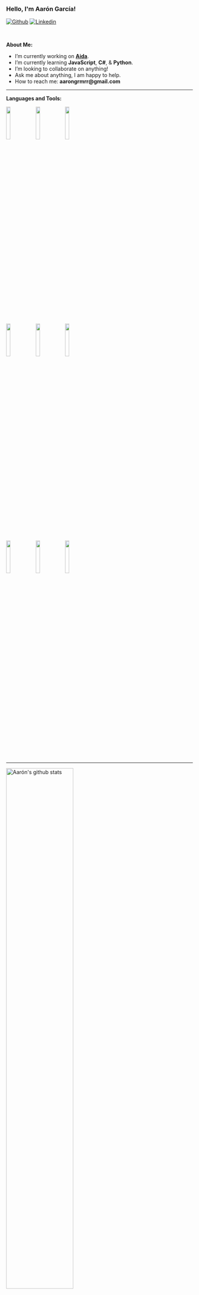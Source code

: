 ### Hello, I'm Aarón García!

[![Github](https://img.shields.io/badge/-Github-000?style=flat&logo=Github&logoColor=white)](https://github.com/Argarm)
[![Linkedin](https://img.shields.io/badge/-LinkedIn-blue?style=flat&logo=Linkedin&logoColor=white)](https://www.linkedin.com/in/aaron-garcia-a853b2163/)

&nbsp;

**About Me:**

- I’m currently working on __[Aida](https://www.aidacanarias.com/)__.
- I’m currently learning __JavaScript__, __C#__, & __Python__.
- I’m looking to collaborate on anything!
- Ask me about anything, I am happy to help.
- How to reach me: __aarongrmrr@gmail.com__

---

**Languages and Tools:**

<p>
  <code><img width="15%" src="https://www.vectorlogo.zone/logos/javascript/javascript-ar21.svg"></code>
  <code><img width="15%" src="https://www.vectorlogo.zone/logos/typescriptlang/typescriptlang-ar21.svg"></code>
  <code><img width="15%" src="https://www.vectorlogo.zone/logos/python/python-ar21.svg"></code>
  <br />
  <code><img width="15%" src="https://www.vectorlogo.zone/logos/nodejs/nodejs-ar21.svg"></code>
  <code><img width="15%" src="https://www.vectorlogo.zone/logos/angular/angular-ar21.svg"></code>
  <code><img width="15%" src="https://www.vectorlogo.zone/logos/microsoft_azure/microsoft_azure-ar21.svg"></code>
  <br />
  <code><img width="15%" src="https://www.vectorlogo.zone/logos/visualstudio_code/visualstudio_code-ar21.svg"></code>
  <code><img width="15%" src="https://www.vectorlogo.zone/logos/grafana/grafana-ar21.svg"></code>
  <code><img width="15%" src="https://www.vectorlogo.zone/logos/dotnet/dotnet-ar21.svg"></code>
  
</p>

---

<a href="https://github.com/Argarm/github-readme-stats">
   <img width="60%" alt="Aarón's github stats" src="https://github-readme-stats.vercel.app/api?username=argarm&show_icons=true&hide_border=true&theme=react" />
</a>

-----
Credits: [zjayers](https://github.com/zjayers)
